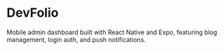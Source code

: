 # DevFolio
Mobile admin dashboard built with React Native and Expo, featuring blog management, login auth, and push notifications.
